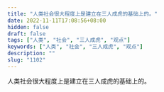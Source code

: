 ```yaml
---
title: "人类社会很大程度上是建立在三人成虎的基础上的。"
date: 2022-11-11T17:08:56+08:00
hidden: false
draft: false
tags: ["人类", "社会", "三人成虎", "观点"]
keywords: ["人类", "社会", "三人成虎", "观点"]
description: ""
slug: "1102"
---
```


人类社会很大程度上是建立在三人成虎的基础上的。